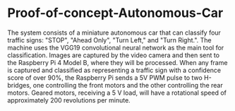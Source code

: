 # Proof-of-concept-Autonomous-Car
The system consists of a miniature autonomous car that can classify four traffic signs: "STOP", "Ahead Only", "Turn Left," and "Turn Right.". The machine uses the VGG19 convolutional neural network as the main tool for classification. Images are captured by the video camera and then sent to the Raspberry Pi 4 Model B, where they will be processed.
When any frame is captured and classified as representing a traffic sign with a confidence score of over 90%, the Raspberry Pi sends a 5V PWM pulse to two H-bridges, one controlling the front motors and the other controlling the rear motors. Geared motors, receiving a 5 V load, will have a rotational speed of approximately 200 revolutions per minute.
